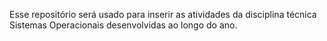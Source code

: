 Esse repositório será usado para inserir as atividades da disciplina técnica Sistemas Operacionais desenvolvidas ao longo do ano.
 
